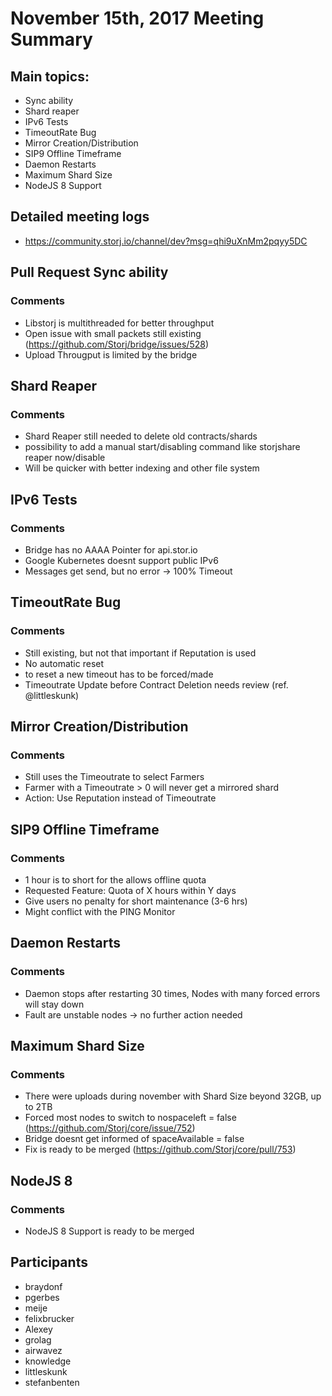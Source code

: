 # November 15th, 2017 Meeting Summary

## Main topics:

- Sync ability
- Shard reaper
- IPv6 Tests
- TimeoutRate Bug
- Mirror Creation/Distribution
- SIP9 Offline Timeframe
- Daemon Restarts
- Maximum Shard Size
- NodeJS 8 Support

## Detailed meeting logs

- https://community.storj.io/channel/dev?msg=qhi9uXnMm2pqyy5DC

## Pull Request Sync ability

### Comments
- Libstorj is multithreaded for better throughput
- Open issue with small packets still existing (https://github.com/Storj/bridge/issues/528)
- Upload Througput is limited by the bridge

## Shard Reaper

### Comments
- Shard Reaper still needed to delete old contracts/shards
- possibility to add a manual start/disabling command like storjshare reaper now/disable
- Will be quicker with better indexing and other file system

## IPv6 Tests

### Comments
- Bridge has no AAAA Pointer for api.stor.io
- Google Kubernetes doesnt support public IPv6
- Messages get send, but no error -> 100% Timeout

## TimeoutRate Bug

### Comments
- Still existing, but not that important if Reputation is used
- No automatic reset
- to reset a new timeout has to be forced/made
- Timeoutrate Update before Contract Deletion needs review (ref. @littleskunk)

## Mirror Creation/Distribution

### Comments
- Still uses the Timeoutrate to select Farmers
- Farmer with a Timeoutrate > 0 will never get a mirrored shard
- Action: Use Reputation instead of Timeoutrate

## SIP9 Offline Timeframe

### Comments
- 1 hour is to short for the allows offline quota
- Requested Feature: Quota of X hours within Y days
- Give users no penalty for short maintenance (3-6 hrs)
- Might conflict with the PING Monitor

## Daemon Restarts

### Comments
- Daemon stops after restarting 30 times, Nodes with many forced errors will stay down
- Fault are unstable nodes -> no further action needed

## Maximum Shard Size

### Comments
- There were uploads during november with Shard Size beyond 32GB, up to 2TB
- Forced most nodes to switch to nospaceleft = false (https://github.com/Storj/core/issue/752)
- Bridge doesnt get informed of spaceAvailable = false 
- Fix is ready to be merged (https://github.com/Storj/core/pull/753)

## NodeJS 8

### Comments
- NodeJS 8 Support is ready to be merged

## Participants

- braydonf
- pgerbes
- meije
- felixbrucker
- Alexey
- grolag
- airwavez
- knowledge
- littleskunk
- stefanbenten
